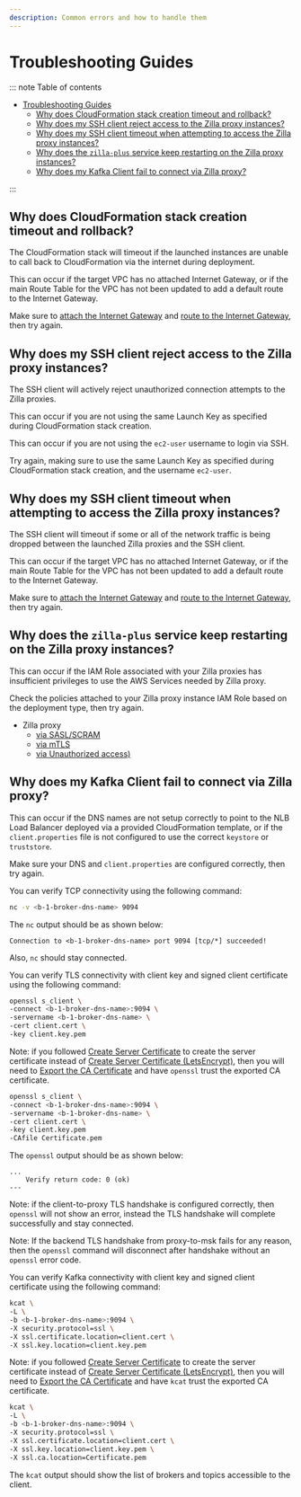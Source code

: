 ```yaml
---
description: Common errors and how to handle them
---
```


# Troubleshooting Guides

::: note Table of contents

- [Troubleshooting Guides](#troubleshooting-guides)
  - [Why does CloudFormation stack creation timeout and rollback?](#why-does-cloudformation-stack-creation-timeout-and-rollback)
  - [Why does my SSH client reject access to the Zilla proxy instances?](#why-does-my-ssh-client-reject-access-to-the-zilla-proxy-instances)
  - [Why does my SSH client timeout when attempting to access the Zilla proxy instances?](#why-does-my-ssh-client-timeout-when-attempting-to-access-the-zilla-proxy-instances)
  - [Why does the `zilla-plus` service keep restarting on the Zilla proxy instances?](#why-does-the-zilla-plus-service-keep-restarting-on-the-zilla-proxy-instances)
  - [Why does my Kafka Client fail to connect via Zilla proxy?](#why-does-my-kafka-client-fail-to-connect-via-zilla-proxy)

:::

## Why does CloudFormation stack creation timeout and rollback?

The CloudFormation stack will timeout if the launched instances are unable to call back to CloudFormation via the internet during deployment.

This can occur if the target VPC has no attached Internet Gateway, or if the main Route Table for the VPC has not been updated to add a default route to the Internet Gateway.

Make sure to [attach the Internet Gateway](./create-vpc.md#attach-the-internet-gateway) and [route to the Internet Gateway](./create-vpc.md#route-to-the-internet-gateway), then try again.

## Why does my SSH client reject access to the Zilla proxy instances?

The SSH client will actively reject unauthorized connection attempts to the Zilla proxies.

This can occur if you are not using the same Launch Key as specified during CloudFormation stack creation.

This can occur if you are not using the `ec2-user` username to login via SSH.

Try again, making sure to use the same Launch Key as specified during CloudFormation stack creation, and the username `ec2-user`.

## Why does my SSH client timeout when attempting to access the Zilla proxy instances?

The SSH client will timeout if some or all of the network traffic is being dropped between the launched Zilla proxies and the SSH client.

This can occur if the target VPC has no attached Internet Gateway, or if the main Route Table for the VPC has not been updated to add a default route to the Internet Gateway.

Make sure to [attach the Internet Gateway](./create-vpc.md#attach-the-internet-gateway) and [route to the Internet Gateway](./create-vpc.md#route-to-the-internet-gateway), then try again.

## Why does the `zilla-plus` service keep restarting on the Zilla proxy instances?

This can occur if the IAM Role associated with your Zilla proxies has insufficient privileges to use the AWS Services needed by Zilla proxy.

Check the policies attached to your Zilla proxy instance IAM Role based on the deployment type, then try again.

- Zilla proxy
  - [via SASL/SCRAM](../amazon-msk/secure-public-access/development.md#create-the-zilla-proxy-iam-security-role)
  - [via mTLS](../amazon-msk/secure-public-access/production.md#create-the-zilla-proxy-iam-security-role)
  - [via Unauthorized access)](../amazon-msk/secure-public-access/production-mutual-tls.md#create-the-zilla-proxy-iam-security-role)

## Why does my Kafka Client fail to connect via Zilla proxy?

This can occur if the DNS names are not setup correctly to point to the NLB Load Balancer deployed via a provided CloudFormation template, or if the `client.properties` file is not configured to use the correct `keystore` or `truststore`.

Make sure your DNS and `client.properties` are configured correctly, then try again.

You can verify TCP connectivity using the following command:

```bash
nc -v <b-1-broker-dns-name> 9094
```

The `nc` output should be as shown below:

```output:no-line-numbers
Connection to <b-1-broker-dns-name> port 9094 [tcp/*] succeeded!
```

Also, `nc` should stay connected.

You can verify TLS connectivity with client key and signed client certificate using the following command:

```bash
openssl s_client \
-connect <b-1-broker-dns-name>:9094 \
-servername <b-1-broker-dns-name> \
-cert client.cert \
-key client.key.pem
```

Note: if you followed [Create Server Certificate](./create-server-certificate-acm.md) to create the server certificate instead of [Create Server Certificate (LetsEncrypt)](./create-server-certificate-letsencrypt.md), then you will need to [Export the CA Certificate](./create-certificate-authority-acm.md#export-the-ca-certificate) and have `openssl` trust the exported CA certificate.

```bash
openssl s_client \
-connect <b-1-broker-dns-name>:9094 \
-servername <b-1-broker-dns-name> \
-cert client.cert \
-key client.key.pem
-CAfile Certificate.pem
```

The `openssl` output should be as shown below:

```output:no-line-numbers
...
    Verify return code: 0 (ok)
---
```

Note: if the client-to-proxy TLS handshake is configured correctly, then `openssl` will not show an error, instead the TLS handshake will complete successfully and stay connected.

Note: If the backend TLS handshake from proxy-to-msk fails for any reason, then the `openssl` command will disconnect after handshake without an `openssl` error code.

You can verify Kafka connectivity with client key and signed client certificate using the following command:

```bash
kcat \
-L \
-b <b-1-broker-dns-name>:9094 \
-X security.protocol=ssl \
-X ssl.certificate.location=client.cert \
-X ssl.key.location=client.key.pem
```

Note: if you followed [Create Server Certificate](./create-server-certificate-acm.md) to create the server certificate instead of [Create Server Certificate (LetsEncrypt)](./create-server-certificate-letsencrypt.md), then you will need to [Export the CA Certificate](./create-certificate-authority-acm.md#export-the-ca-certificate) and have `kcat` trust the exported CA certificate.

```bash
kcat \
-L \
-b <b-1-broker-dns-name>:9094 \
-X security.protocol=ssl \
-X ssl.certificate.location=client.cert \
-X ssl.key.location=client.key.pem \
-X ssl.ca.location=Certificate.pem
```

The `kcat` output should show the list of brokers and topics accessible to the client.

